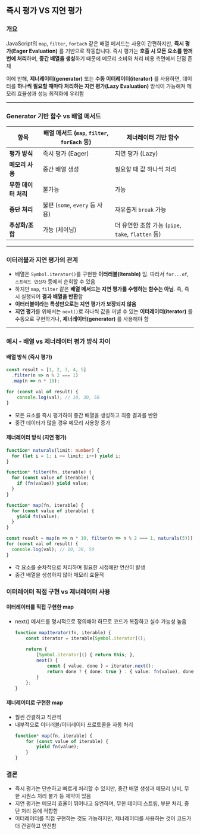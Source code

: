 ## 즉시 평가 VS 지연 평가

### 개요

JavaScript의 `map`, `filter`, `forEach` 같은 배열 메서드는 사용이 간편하지만, **즉시 평가(Eager Evaluation)** 를 기반으로 작동합니다. 즉시 평가는 **호출 시 모든 요소를 한꺼번에 처리**하며, **중간 배열을 생성**하기 때문에 메모리 소비와 처리 비용 측면에서 단점 존재

이에 반해, **제너레이터(generator)** 또는 **수동 이터레이터(iterator)** 를 사용하면, 데이터를 **하나씩 필요할 때마다 처리하는 지연 평가(Lazy Evaluation)** 방식이 가능해져 메모리 효율성과 성능 최적화에 유리함

---

### Generator 기반 함수 vs 배열 메서드

| 항목 | 배열 메서드 (`map`, `filter`, `forEach` 등) | 제너레이터 기반 함수                               |
|------|---------------------------------------------|-------------------------------------------|
| **평가 방식** | 즉시 평가 (Eager) | 지연 평가 (Lazy)                              |
| **메모리 사용** | 중간 배열 생성 | 필요할 때 값 하나씩 처리                            |
| **무한 데이터 처리** | 불가능 | 가능                                        |
| **중단 처리** | 불편 (`some`, `every` 등 사용) | 자유롭게 `break` 가능                           |
| **추상화/조합** | 가능 (체이닝) | 더 유연한 조합 가능 (`pipe`, `take`, `flatten` 등) |

---

### 이터러블과 지연 평가의 관계

- 배열은 `Symbol.iterator()`를 구현한 **이터러블(Iterable)** 임. 따라서 `for...of`, `스프레드 연산자` 등에서 순회할 수 있음
- 하지만 `map`, `filter` 같은 **배열 메서드는 지연 평가를 수행하는 함수는 아님**. 즉, 즉시 실행되어 **결과 배열을 반환**함
- **이터러블이라는 특성만으로는 지연 평가가 보장되지 않음**
- **지연 평가**를 위해서는 `next()`로 하나씩 값을 꺼낼 수 있는 **이터레이터(iterator)** 를 수동으로 구현하거나, **제너레이터(generator)** 를 사용해야 함

---

### 예시 - 배열 vs 제너레이터 평가 방식 차이

#### 배열 방식 (즉시 평가)
```ts
const result = [1, 2, 3, 4, 5]
  .filter(n => n % 2 === 1)
  .map(n => n * 10);

for (const val of result) {
    console.log(val); // 10, 30, 50
}
```
- 모든 요소를 즉시 평가하여 중간 배열을 생성하고 최종 결과를 반환
- 중간 데이터가 많을 경우 메모리 사용량 증가

#### 제너레이터 방식 (지연 평가)
```ts
function* naturals(limit: number) {
  for (let i = 1; i <= limit; i++) yield i;
}

function* filter(fn, iterable) {
  for (const value of iterable) {
    if (fn(value)) yield value;
  }
}

function* map(fn, iterable) {
  for (const value of iterable) {
    yield fn(value);
  }
}

const result = map(n => n * 10, filter(n => n % 2 === 1, naturals(5)));
for (const val of result) {
  console.log(val); // 10, 30, 50
}
```
- 각 요소를 순차적으로 처리하며 필요한 시점에만 연산이 발생
- 중간 배열을 생성하지 않아 메모리 효율적


### 이터레이터 직접 구현 vs 제너레이터 사용
#### 이터레이터를 직접 구현한 map
- next() 메서드를 명시적으로 정의해야 하므로 코드가 복잡하고 실수 가능성 높음 
    ```ts
    function mapIterator(fn, iterable) {
        const iterator = iterable[Symbol.iterator]();
        
        return {
            [Symbol.iterator]() { return this; },
            next() {
                const { value, done } = iterator.next();
                return done ? { done: true } : { value: fn(value), done: false };
            }
        };
    }
    ```
#### 제너레이터로 구현한 map
- 훨씬 간결하고 직관적
- 내부적으로 이터러블/이터레이터 프로토콜을 자동 처리
    ```ts
    function* map(fn, iterable) {
        for (const value of iterable) {
            yield fn(value);
        }
    }
    ```

### 결론
- 즉시 평가는 단순하고 빠르게 처리할 수 있지만, 중간 배열 생성과 메모리 낭비, 무한 시퀀스 처리 불가 등 제약이 있음
- 지연 평가는 메모리 효율이 뛰어나고 유연하며, 무한 데이터 스트림, 부분 처리, 중단 처리 등에 적합함
- 이터레이터를 직접 구현하는 것도 가능하지만, 제너레이터를 사용하는 것이 코드가 더 간결하고 안전함
